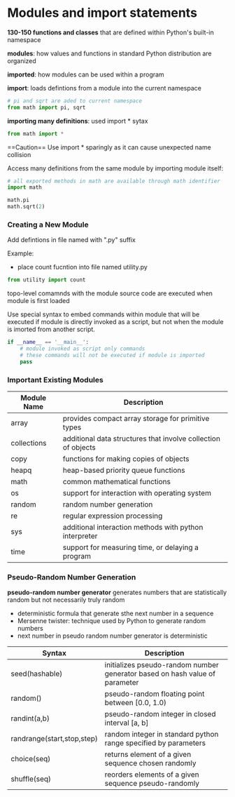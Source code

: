 # Modules and import statements

**130-150 functions and classes** that are defined within Python's built-in namespace

**modules**: how values and functions in standard Python distribution are organized

**imported**: how modules can be used within a program

**import**: loads defintions from a module into the current namespace

```python
# pi and sqrt are aded to current namespace
from math import pi, sqrt
```

**importing many definitions**: used import \* sytax

```python
from math import *
```
==Caution== Use import \* sparingly as it can cause unexpected name collision


Access many definitions from the same module by importing module itself:

```python
# all exported methods in math are available through math identifier
import math

math.pi
math.sqrt(2)
```


### Creating a New Module

Add defintions in file named with ".py" suffix

Example:
  * place count fucntion into file named utility.py

```python
from utility import count
```

topo-level comamnds with the module source code are executed when module is first loaded

Use special syntax to embed commands within module that will be executed if module is
directly invoked as a script, but not when the module is imorted from another script.

```python
if __name__ == '__main__':
	# module invoked as script only commands
    # these commands will not be executed if module is imported
    pass
```

### Important Existing Modules

| Module Name | Description |
|--------|--------|
| array       |  provides compact array storage for primitive types |
| collections |  additional data structures that involve collection of objects |
| copy | functions for making copies of objects |
| heapq | heap-based priority queue functions |
| math | common mathematical functions |
| os | support for interaction with operating system |
| random | random number generation |
| re | regular expression processing |
| sys | additional interaction methods with python interpreter |
| time | support for measuring time, or delaying a program |


### Pseudo-Random Number Generation

**pseudo-random number generator** generates numbers that are statistically random
but not necessarily truly random
  * deterministic formula that generate sthe next number in a sequence
  * Mersenne twister: technique used by Python to generate random numbers
  * next number in pseudo random number generator is deterministic

| Syntax | Description |
|--------|--------|
|  seed(hashable) |  initializes pseudo-random number generator based on hash value of parameter      |
| random() | pseudo-random floating point between [0.0, 1.0) |
| randint(a,b) | pseudo-random integer in closed interval [a, b]|
| randrange(start,stop,step)| random integer in standard python range specified by parameters |
|choice(seq)| returns element of a given sequence chosen randomly |
|shuffle(seq) | reorders elements of a given sequence pseudo-randomly |